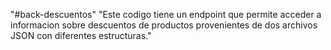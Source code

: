 "#back-descuentos" 
"Este codigo tiene un endpoint que permite acceder a informacion sobre descuentos de productos provenientes de dos archivos JSON con diferentes estructuras."